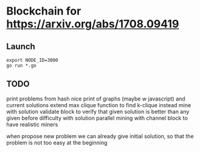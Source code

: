 # Blockchain for https://arxiv.org/abs/1708.09419


## Launch

```
export NODE_ID=3000
go run *.go
```


## TODO

print problems from hash
nice print of graphs (maybe w javascript) and current solutions
extend max clique function to find k-clique instead
mine with solution
validate block to verify that given solution is better than any given before
difficulty with solution
parallel mining with channel block to have realistic miners

when propose new problem we can already give initial solution, so that the problem is not too easy at the beginning